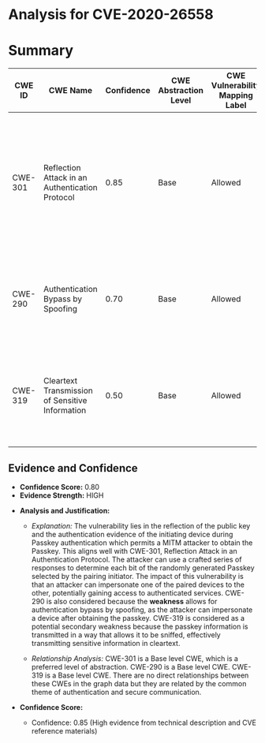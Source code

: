 # Analysis for CVE-2020-26558

# Summary
| CWE ID | CWE Name | Confidence | CWE Abstraction Level | CWE Vulnerability Mapping Label | CWE-Vulnerability Mapping Notes |
|---|---|---|---|---|---|
| CWE-301 | Reflection Attack in an Authentication Protocol | 0.85 | Base | Allowed | Primary CWE: The vulnerability involves reflection of the public key and authentication evidence, which allows a MITM attacker to identify the Passkey. |
| CWE-290 | Authentication Bypass by Spoofing | 0.70 | Base | Allowed | Secondary CWE: The vulnerability allows an attacker to impersonate one of the paired devices. |
| CWE-319 | Cleartext Transmission of Sensitive Information | 0.50 | Base | Allowed | Secondary CWE: Passkey information is transmitted without proper protection allowing sniffing. |

## Evidence and Confidence

*   **Confidence Score:** 0.80
*   **Evidence Strength:** HIGH

- **Analysis and Justification:**  
  - *Explanation:* The vulnerability lies in the reflection of the public key and the authentication evidence of the initiating device during Passkey authentication which permits a MITM attacker to obtain the Passkey. This aligns well with CWE-301, Reflection Attack in an Authentication Protocol. The attacker can use a crafted series of responses to determine each bit of the randomly generated Passkey selected by the pairing initiator. The impact of this vulnerability is that an attacker can impersonate one of the paired devices to the other, potentially gaining access to authenticated services. CWE-290 is also considered because the **weakness** allows for authentication bypass by spoofing, as the attacker can impersonate a device after obtaining the passkey. CWE-319 is considered as a potential secondary weakness because the passkey information is transmitted in a way that allows it to be sniffed, effectively transmitting sensitive information in cleartext.

  - *Relationship Analysis:* CWE-301 is a Base level CWE, which is a preferred level of abstraction. CWE-290 is a Base level CWE. CWE-319 is a Base level CWE. There are no direct relationships between these CWEs in the graph data but they are related by the common theme of authentication and secure communication.

- **Confidence Score:**  
  - Confidence: 0.85 (High evidence from technical description and CVE reference materials)